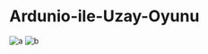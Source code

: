 # Ardunio-ile-Uzay-Oyunu
![a](https://user-images.githubusercontent.com/95499415/233771741-51c8d779-f391-4c58-ac47-b951b4166e28.jpg)
![b](https://user-images.githubusercontent.com/95499415/233771743-b7c9a26f-c2b3-4003-bb72-864860f2317d.jpg)
